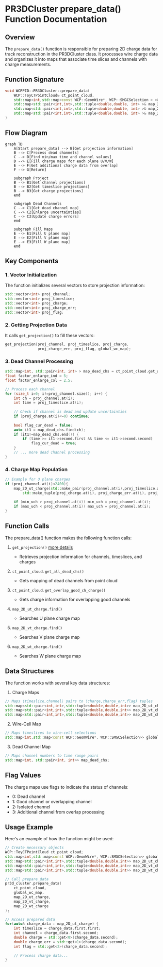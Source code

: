 # PR3DCluster prepare_data() Function Documentation

## Overview
The `prepare_data()` function is responsible for preparing 2D charge data for track reconstruction in the PR3DCluster class. It processes wire charge data and organizes it into maps that associate time slices and channels with charge measurements.

## Function Signature
```cpp
void WCPPID::PR3DCluster::prepare_data(
    WCP::ToyCTPointCloud& ct_point_cloud,
    std::map<int,std::map<const WCP::GeomWire*, WCP::SMGCSelection > >& global_wc_map,
    std::map<std::pair<int,int>,std::tuple<double,double, int> >& map_2D_ut_charge,
    std::map<std::pair<int,int>,std::tuple<double,double, int> >& map_2D_vt_charge,
    std::map<std::pair<int,int>,std::tuple<double,double, int> >& map_2D_wt_charge
)
```

## Flow Diagram
```mermaid
graph TD
    A[Start prepare_data] --> B[Get projection information]
    B --> C[Process dead channels]
    C --> D[Find min/max time and channel values]
    D --> E[Fill charge maps for each plane U/V/W]
    E --> F[Get additional charge data from overlap]
    F --> G[Return]

    subgraph Project
    B --> B1[Get channel projections]
    B --> B2[Get timeslice projections] 
    B --> B3[Get charge projections]
    end

    subgraph Dead Channels
    C --> C1[Get dead channel map]
    C --> C2[Enlarge uncertainties]
    C --> C3[Update charge errors]
    end

    subgraph Fill Maps
    E --> E1[Fill U plane map]
    E --> E2[Fill V plane map]
    E --> E3[Fill W plane map]
    end
```

## Key Components

### 1. Vector Initialization
The function initializes several vectors to store projection information:
```cpp
std::vector<int> proj_channel;
std::vector<int> proj_timeslice;
std::vector<int> proj_charge;
std::vector<int> proj_charge_err;
std::vector<int> proj_flag;
```

### 2. Getting Projection Data
It calls `get_projection()` to fill these vectors:
```cpp
get_projection(proj_channel, proj_timeslice, proj_charge, 
               proj_charge_err, proj_flag, global_wc_map);
```

### 3. Dead Channel Processing
```cpp
std::map<int, std::pair<int, int> > map_dead_chs = ct_point_cloud.get_all_dead_chs();
float factor_enlarge_ind = 5;
float factor_enlarge_col = 2.5;

// Process each channel
for (size_t i=0; i!=proj_channel.size(); i++) {
    int ch = proj_channel.at(i);
    int time = proj_timeslice.at(i);
    
    // Check if channel is dead and update uncertainties
    if (proj_charge.at(i)<=0) continue;
    
    bool flag_cur_dead = false;
    auto it1 = map_dead_chs.find(ch);
    if (it1!=map_dead_chs.end()) {
        if (time >= it1->second.first && time <= it1->second.second)
            flag_cur_dead = true;
    }
    // ... more dead channel processing
}
```

### 4. Charge Map Population
```cpp
// Example for U plane charges
if (proj_channel.at(i)<2400){
    map_2D_ut_charge[std::make_pair(proj_channel.at(i),proj_timeslice.at(i))] = 
        std::make_tuple(proj_charge.at(i), proj_charge_err.at(i), proj_flag.at(i));
        
    if (min_uch > proj_channel.at(i)) min_uch = proj_channel.at(i);
    if (max_uch < proj_channel.at(i)) max_uch = proj_channel.at(i);
}
```

## Function Calls
The prepare_data() function makes the following function calls:

1. `get_projection()`  [more details](./get_projection.md)
   - Retrieves projection information for channels, timeslices, and charges

2. `ct_point_cloud.get_all_dead_chs()`
   - Gets mapping of dead channels from point cloud

3. `ct_point_cloud.get_overlap_good_ch_charge()`
   - Gets charge information for overlapping good channels

4. `map_2D_ut_charge.find()`
   - Searches U plane charge map

5. `map_2D_vt_charge.find()`
   - Searches V plane charge map

6. `map_2D_wt_charge.find()`
   - Searches W plane charge map

## Data Structures
The function works with several key data structures:

1. Charge Maps
```cpp
// Maps (timeslice,channel) pairs to (charge,charge_err,flag) tuples
std::map<std::pair<int,int>,std::tuple<double,double,int>> map_2D_ut_charge; // U plane
std::map<std::pair<int,int>,std::tuple<double,double,int>> map_2D_vt_charge; // V plane 
std::map<std::pair<int,int>,std::tuple<double,double,int>> map_2D_wt_charge; // W plane
```

2. Wire-Cell Map
```cpp
// Maps timeslices to wire-cell selections
std::map<int,std::map<const WCP::GeomWire*, WCP::SMGCSelection>> global_wc_map;
```

3. Dead Channel Map
```cpp
// Maps channel numbers to time range pairs
std::map<int, std::pair<int, int>> map_dead_chs;
```

## Flag Values
The charge maps use flags to indicate the status of channels:
- 0: Dead channel
- 1: Good channel or overlapping channel
- 2: Isolated channel  
- 3: Additional channel from overlap processing

## Usage Example
Here's an example of how the function might be used:

```cpp
// Create necessary objects
WCP::ToyCTPointCloud ct_point_cloud;
std::map<int,std::map<const WCP::GeomWire*, WCP::SMGCSelection>> global_wc_map;
std::map<std::pair<int,int>,std::tuple<double,double,int>> map_2D_ut_charge;
std::map<std::pair<int,int>,std::tuple<double,double,int>> map_2D_vt_charge;
std::map<std::pair<int,int>,std::tuple<double,double,int>> map_2D_wt_charge;

// Call prepare_data
pr3d_cluster.prepare_data(
    ct_point_cloud,
    global_wc_map,
    map_2D_ut_charge,
    map_2D_vt_charge,
    map_2D_wt_charge
);

// Access prepared data
for(auto& charge_data : map_2D_ut_charge) {
    int timeslice = charge_data.first.first;
    int channel = charge_data.first.second;
    double charge = std::get<0>(charge_data.second);
    double charge_err = std::get<1>(charge_data.second);
    int flag = std::get<2>(charge_data.second);
    
    // Process charge data...
}
```